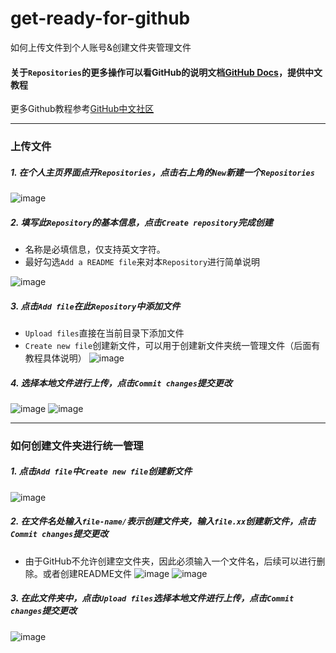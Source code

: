 # get-ready-for-github
如何上传文件到个人账号&创建文件夹管理文件

#### 关于`Repositories`的更多操作可以看GitHub的说明文档[GitHub Docs](https://docs.github.com/cn/github/getting-started-with-github/quickstart/create-a-repo)，提供中文教程
更多Github教程参考[GitHub中文社区](https://www.githubs.cn/)

---
### 上传文件
##### 1. 在个人主页界面点开`Repositories`，点击右上角的`New`新建一个`Repositories`
![image](https://user-images.githubusercontent.com/37015452/134501220-ca3f7786-28dc-4a5a-b278-f402f8b6207f.png)

##### 2. 填写此`Repository`的基本信息，点击`Create repository`完成创建
- 名称是必填信息，仅支持英文字符。
- 最好勾选`Add a README file`来对本`Repository`进行简单说明

![image](https://user-images.githubusercontent.com/37015452/134503017-b72bb187-0e46-4dd2-998e-a2832740a4bc.png)


##### 3. 点击`Add file`在此`Repository`中添加文件
- `Upload files`直接在当前目录下添加文件
- `Create new file`创建新文件，可以用于创建新文件夹统一管理文件（后面有教程具体说明）
![image](https://user-images.githubusercontent.com/37015452/134503065-9792a12e-a60d-454c-8d9d-3bc08cafd85d.png)


##### 4. 选择本地文件进行上传，点击`Commit changes`提交更改
![image](https://user-images.githubusercontent.com/37015452/134503093-1728cf68-105f-4a7b-bbbc-963c0d76df26.png)
![image](https://user-images.githubusercontent.com/37015452/134503113-76b23494-817d-4b87-ba9a-bb92663b097b.png)

---

### 如何创建文件夹进行统一管理
##### 1. 点击`Add file`中`Create new file`创建新文件
![image](https://user-images.githubusercontent.com/37015452/134503065-9792a12e-a60d-454c-8d9d-3bc08cafd85d.png)

##### 2. 在文件名处输入`file-name/`表示创建文件夹，输入`file.xx`创建新文件，点击`Commit changes`提交更改
- 由于GitHub不允许创建空文件夹，因此必须输入一个文件名，后续可以进行删除。或者创建README文件
![image](https://user-images.githubusercontent.com/37015452/134505901-81fb80d3-c006-4c4a-b2d0-6ae373dd901f.png)
![image](https://user-images.githubusercontent.com/37015452/134505971-7702aaaf-661e-4d9c-997c-d06f21ed711f.png)

##### 3. 在此文件夹中，点击`Upload files`选择本地文件进行上传，点击`Commit changes`提交更改
![image](https://user-images.githubusercontent.com/37015452/134506137-44de4c42-3c81-4fa0-9eca-c448af527ea8.png)
